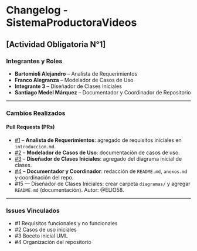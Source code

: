 # Changelog - SistemaProductoraVideos

## [Actividad Obligatoria N°1]

### Integrantes y Roles
- **Bartomioli Alejandro** – Analista de Requerimientos  
- **Franco Alegranza** – Modelador de Casos de Uso  
- **Integrante 3** – Diseñador de Clases Iniciales  
- **Santiago Medel Márquez** – Documentador y Coordinador de Repositorio  

---

### Cambios Realizados

#### Pull Requests (PRs)
- [#1](https://github.com/santimarM/SistemaProductoraVideos/pull/1) – **Analista de Requerimientos**: agregado de requisitos iniciales en `introduccion.md`.  
- [#2](https://github.com/FrancoAlegranza-sudo/SistemaProductoraVideos/pull/2) – **Modelador de Casos de Uso**: documentación de casos de uso.  
- [#3]() – **Diseñador de Clases Iniciales**: agregado del diagrama inicial de clases.  
- [#4](https://github.com/santimarM/SistemaProductoraVideos/pull/1) – **Documentador y Coordinador**: redacción de `README.md`, `anexos.md` y coordinación del repo.  
- #15 — Diseñador de Clases Iniciales: crear carpeta `diagramas/` y agregar `README.md` (documentación). Autor: @ELIO58.
  

---

### Issues Vinculados
- #1 Requisitos funcionales y no funcionales  
- #2 Casos de uso iniciales  
- #3 Boceto inicial UML  
- #4 Organización del repositorio  


